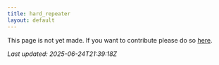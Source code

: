 ```yaml
---
title: hard_repeater
layout: default
---
```


This page is not yet made. If you want to contribute please do so [here](https://github.com/CrazyH2/Bigstone/blob/wiki/components/hard_repeater.md).

_Last updated: 2025-06-24T21:39:18Z_
